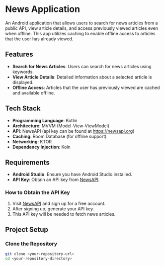 # News Application

An Android application that allows users to search for news articles from a public API, view article details, and access previously viewed articles even when offline. This app utilizes caching to enable offline access to articles that the user has already viewed.

## Features

- **Search for News Articles**: Users can search for news articles using keywords.
- **View Article Details**: Detailed information about a selected article is displayed.
- **Offline Access**: Articles that the user has previously viewed are cached and available offline.

## Tech Stack

- **Programming Language**: Kotlin
- **Architecture**: MVVM (Model-View-ViewModel)
- **API**: NewsAPI (api key can be found at https://newsapi.org)
- **Caching**: Room Database (for offline support)
- **Networking**: KTOR
- **Dependency Injection**: Koin



## Requirements

- **Android Studio**: Ensure you have Android Studio installed.
- **API Key**: Obtain an API key from [NewsAPI](https://newsapi.org/).

### How to Obtain the API Key

1. Visit [NewsAPI](https://newsapi.org/) and sign up for a free account.
2. After signing up, generate your API key.
3. This API key will be needed to fetch news articles.

## Project Setup

### Clone the Repository

```bash
git clone <your-repository-url>
cd <your-repository-directory>
